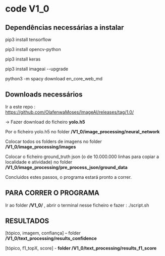 ﻿# **code V1_0**

## Dependências necessárias a instalar

pip3 install tensorflow

pip3 install opencv-python

pip3 install keras

pip3 install imageai --upgrade

python3 -m spacy download en_core_web_md

## Downloads necessários 

Ir a este repo : https://github.com/OlafenwaMoses/ImageAI/releases/tag/1.0/

→ Fazer download do ficheiro **yolo.h5**

Por o ficheiro yolo.h5 no folder **/V1_0/image_processing/neural_network**

Colocar todos os folders de imagens no folder **/V1_0/image_processing/images**

Colocar o ficheiro ground_truth json (o de 10.000.000 linhas para copiar a localidade e atividade) no folder **/V1_0/image_processing/pre_process_json/ground_data**


Concluidos estes passos, o programa estará pronto a correr.


## **PARA CORRER O PROGRAMA**
Ir ao folder **/V1_0/** , abrir o terminal nesse ficheiro e fazer : ./script.sh


## **RESULTADOS** 

[tópico, imagem, confiança] – folder **/V1_0/text_processing/results_confidence**

[tópico, f1_topX, score] - **folder /V1_0/text_processing/results_f1_score**